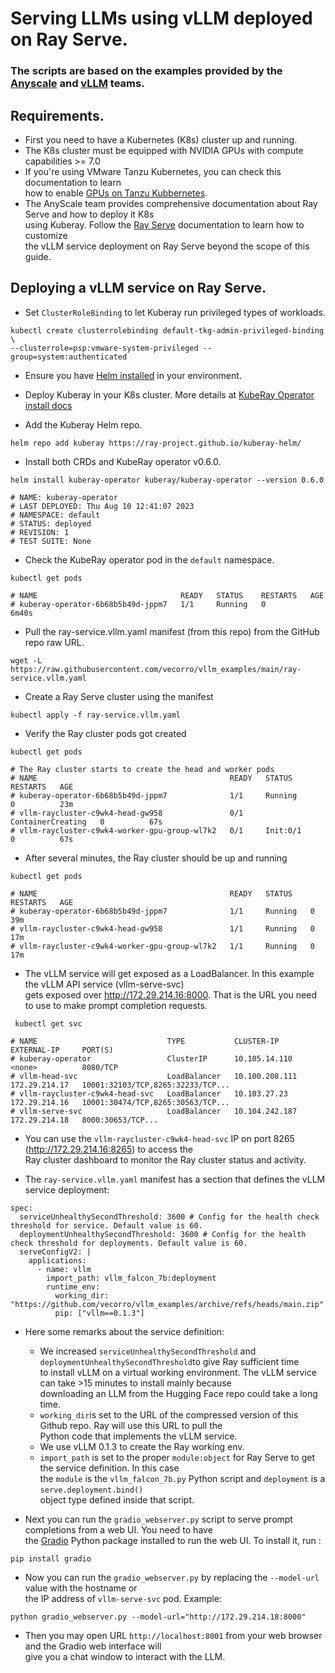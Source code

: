 #  Serving LLMs using vLLM deployed on Ray Serve.

### The scripts are based on the examples provided by the [Anyscale](https://www.anyscale.com/blog/continuous-batching-llm-inference) and [vLLM](https://github.com/vllm-project/vllm/tree/main/examples) teams.

## Requirements.

- First you need to have a Kubernetes (K8s) cluster up and running.
- The K8s cluster must be equipped with NVIDIA GPUs with compute capabilities >= 7.0
- If you're using VMware Tanzu Kubernetes, you can check this documentation to learn <br> how to enable [GPUs on Tanzu Kubbernetes](https://docs.vmware.com/en/VMware-Tanzu-Kubernetes-Grid/1.6/vmware-tanzu-kubernetes-grid-16/GUID-tanzu-k8s-clusters-hardware.html).
- The AnyScale team provides comprehensive documentation about Ray Serve and how to deploy it K8s<br>
using Kuberay. Follow the [Ray Serve](https://docs.ray.io/en/latest/serve/index.html) documentation to learn how to customize<br>the vLLM service deployment on Ray Serve beyond the scope of this guide.


## Deploying a vLLM service on Ray Serve.
- Set `ClusterRoleBinding` to let Kuberay run privileged types of workloads.<br>
```
kubectl create clusterrolebinding default-tkg-admin-privileged-binding \
--clusterrole=psp:vmware-system-privileged --group=system:authenticated
```
- Ensure you have [Helm installed](https://helm.sh/docs/intro/install/) in your environment.
- Deploy Kuberay in your K8s cluster. More details at [KubeRay Operator install docs](https://github.com/ray-project/kuberay/blob/master/helm-chart/kuberay-operator/README.md)

- Add the Kuberay Helm repo.
````
helm repo add kuberay https://ray-project.github.io/kuberay-helm/
````

- Install both CRDs and KubeRay operator v0.6.0.
````
helm install kuberay-operator kuberay/kuberay-operator --version 0.6.0

# NAME: kuberay-operator
# LAST DEPLOYED: Thu Aug 10 12:41:07 2023
# NAMESPACE: default
# STATUS: deployed
# REVISION: 1
# TEST SUITE: None
````

- Check the KubeRay operator pod in the `default` namespace.
````
kubectl get pods

# NAME                                READY   STATUS    RESTARTS   AGE
# kuberay-operator-6b68b5b49d-jppm7   1/1     Running   0          6m40s
````
- Pull the ray-service.vllm.yaml manifest (from this repo) from the GitHub repo raw URL.
```` 
wget -L https://raw.githubusercontent.com/vecorro/vllm_examples/main/ray-service.vllm.yaml
````
- Create a Ray Serve cluster using the manifest
````
kubectl apply -f ray-service.vllm.yaml
````
- Verify the Ray cluster pods got created
````
kubectl get pods

# The Ray cluster starts to create the head and worker pods
# NAME                                           READY   STATUS              RESTARTS   AGE
# kuberay-operator-6b68b5b49d-jppm7              1/1     Running             0          23m
# vllm-raycluster-c9wk4-head-gw958               0/1     ContainerCreating   0          67s
# vllm-raycluster-c9wk4-worker-gpu-group-wl7k2   0/1     Init:0/1            0          67s
````
- After several minutes, the Ray cluster should be up and running
````
kubectl get pods

# NAME                                           READY   STATUS    RESTARTS   AGE
# kuberay-operator-6b68b5b49d-jppm7              1/1     Running   0          39m
# vllm-raycluster-c9wk4-head-gw958               1/1     Running   0          17m
# vllm-raycluster-c9wk4-worker-gpu-group-wl7k2   1/1     Running   0          17m
````
- The vLLM service will get exposed as a LoadBalancer. In this example the vLLM API service (vllm-serve-svc)<br>gets exposed over http://172.29.214.16:8000. That is the URL you need to use to make prompt completion requests.
````
 kubectl get svc
 
# NAME                             TYPE           CLUSTER-IP       EXTERNAL-IP     PORT(S)
# kuberay-operator                 ClusterIP      10.105.14.110    <none>          8080/TCP
# vllm-head-svc                    LoadBalancer   10.100.208.111   172.29.214.17   10001:32103/TCP,8265:32233/TCP... 
# vllm-raycluster-c9wk4-head-svc   LoadBalancer   10.103.27.23     172.29.214.16   10001:30474/TCP,8265:30563/TCP...
# vllm-serve-svc                   LoadBalancer   10.104.242.187   172.29.214.18   8000:30653/TCP...

````
- You can use the `vllm-raycluster-c9wk4-head-svc` IP on port 8265 (http://172.29.214.16:8265) to access the<br>
Ray cluster dashboard to monitor the Ray cluster status and activity.


- The `ray-service.vllm.yaml` manifest has a section that defines the vLLM service deployment:
````
spec:
  serviceUnhealthySecondThreshold: 3600 # Config for the health check threshold for service. Default value is 60.
  deploymentUnhealthySecondThreshold: 3600 # Config for the health check threshold for deployments. Default value is 60.
  serveConfigV2: |
    applications:
      - name: vllm
        import_path: vllm_falcon_7b:deployment
        runtime_env:
          working_dir: "https://github.com/vecorro/vllm_examples/archive/refs/heads/main.zip"
          pip: ["vllm==0.1.3"]
````
- Here some remarks about the service definition:
    - We increased `serviceUnhealthySecondThreshold` and `deploymentUnhealthySecondThreshold`to give Ray sufficient time <br>
  to install vLLM on a virtual working environment. The vLLM service can take >15 minutes to install mainly because<br>
  downloading an LLM from the Hugging Face repo could take a long time.
    - `working_dir`is set to the URL of the compressed version of this Github repo. Ray will use this URL to pull the<br>
  Python code that implements the vLLM service.
    - We use vLLM 0.1.3 to create the Ray working env.
    - `import_path` is set to the proper `module:object` for Ray Serve to get the service definition. In this case <br>
  the `module` is the `vllm_falcon_7b.py` Python script and `deployment` is a `serve.deployment.bind()`<br>
  object type defined inside that script.


- Next you can run the `gradio_webserver.py` script to serve prompt completions from a web UI. You need to have<br>
the [Gradio](https://www.gradio.app/) Python package installed to run the web UI. To install it, run :
```
pip install gradio
```
- Now you can run the `gradio_webserver.py` by replacing the `--model-url` value with the hostname or<br>
the IP address of `vllm-serve-svc` pod. Example:
````
python gradio_webserver.py --model-url="http://172.29.214.18:8000"
````
- Then you may open URL `http://localhost:8001` from your web browser and the Gradio web interface will<br> 
give you a chat window to interact with the LLM.
